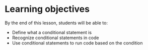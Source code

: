 # Learning objectives

By the end of this lesson, students will be able to:
- Define what a conditional statement is
- Recognize conditional statements in code
- Use conditional statements to run code based on the condition
